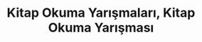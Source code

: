 ---
layout: category
headline: "Kitap Okuma Yarışmaları 2020"
title: Kitap Okuma Yarışmaları, Kitap Okuma Yarışması
key: "kitap okuma yarışması"
description: Kitap Okuma Yarışması, Kitap Okuma Yarışmaları 2020, Kitap Okuma Yarışması 2020
permalink: "kitap-okuma-yarismalari/"
---